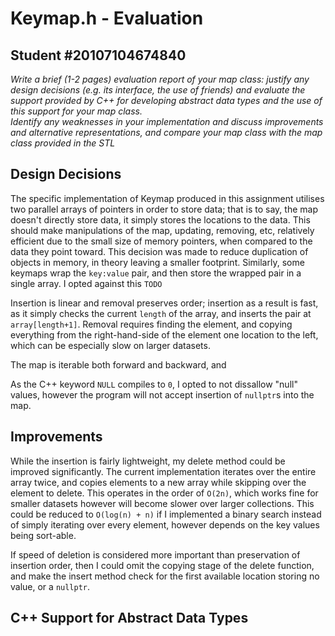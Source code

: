 # Keymap.h - Evaluation

## Student #20107104674840

_Write a brief (1-2 pages) evaluation report of your map class: justify any design decisions (e.g. its interface, the use of friends) and evaluate the support provided by C++ for developing abstract data types and the use of this support for your map class._  
_Identify any weaknesses in your implementation and discuss improvements and alternative representations, and compare your map class with the map class provided in the STL_

## Design Decisions

The specific implementation of Keymap produced in this assignment utilises two parallel arrays of pointers in order to store data; that is to say, the map doesn't directly store data, it simply stores the locations to the data. This should make manipulations of the map, updating, removing, etc, relatively efficient due to the small size of memory pointers, when compared to the data they point toward. This decision was made to reduce duplication of objects in memory, in theory leaving a smaller footprint.
Similarly, some keymaps wrap the `key:value` pair, and then store the wrapped pair in a single array. I opted against this ``TODO``

Insertion is linear and removal preserves order; insertion as a result is fast, as it simply checks the current `length` of the array, and inserts the pair at `array[length+1]`. Removal requires finding the element, and copying everything from the right-hand-side of the element one location to the left, which can be especially slow on larger datasets.

The map is iterable both forward and backward, and

As the C++ keyword `NULL` compiles to `0`, I opted to not dissallow "null" values, however the program will not accept insertion of `nullptr`s into the map.

## Improvements

While the insertion is fairly lightweight, my delete method could be improved significantly. The current implementation iterates over the entire array twice, and copies elements to a new array while skipping over the element to delete. This operates in the order of `O(2n)`, which works fine for smaller datasets however will become slower over larger collections. This could be reduced to `O(log(n) + n)` if I implemented a binary search instead of simply iterating over every element, however depends on the key values being sort-able.

If speed of deletion is considered more important than preservation of insertion order, then I could omit the copying stage of the delete function, and make the insert method check for the first available location storing no value, or a `nullptr`. 

## C++ Support for Abstract Data Types

